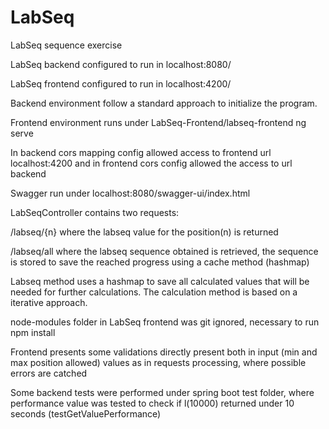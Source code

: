 # LabSeq
LabSeq sequence exercise

LabSeq backend configured to run in localhost:8080/

LabSeq frontend configured to run in localhost:4200/

Backend environment follow a standard approach to initialize the program.

Frontend environment runs under LabSeq-Frontend/labseq-frontend ng serve

In backend cors mapping config allowed access to frontend url localhost:4200 and in frontend cors config allowed the access to url backend

Swagger run under localhost:8080/swagger-ui/index.html

LabSeqController contains two requests:

<url>/labseq/{n} where the labseq value for the position(n) is returned

<url>/labseq/all where the labseq sequence obtained is retrieved, the sequence is stored to save the reached progress using a cache method (hashmap)

Labseq method uses a hashmap to save all calculated values that will be needed for further calculations. The calculation method is based on a iterative approach.

node-modules folder in LabSeq frontend was git ignored, necessary to run npm install

Frontend presents some validations directly present both in input (min and max position allowed) values as in requests processing, where possible errors are catched

Some backend tests were performed under spring boot test folder, where performance value was tested to check if l(10000) returned under 10 seconds (testGetValuePerformance)

